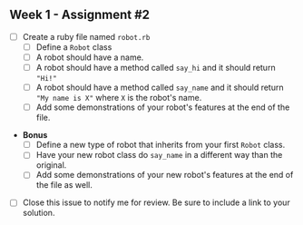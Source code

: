 ## Week 1 - Assignment #2

- [ ] Create a ruby file named `robot.rb`
  - [ ] Define a `Robot` class
  - [ ] A robot should have a name.
  - [ ] A robot should have a method called `say_hi` and it should return `"Hi!"`
  - [ ] A robot should have a method called `say_name` and it should return `"My name is X"` where `X` is the robot's name.
  - [ ] Add some demonstrations of your robot's features at the end of the file.
- **Bonus**
  - [ ] Define a new type of robot that inherits from your first `Robot` class.
  - [ ] Have your new robot class do `say_name` in a different way than the original.
  - [ ] Add some demonstrations of your new robot's features at the end of the file as well.
- [ ] Close this issue to notify me for review. Be sure to include a link to your solution.
